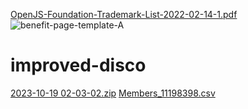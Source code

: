 [OpenJS-Foundation-Trademark-List-2022-02-14-1.pdf](https://github.com/qna4dev/improved-disco/files/13041452/OpenJS-Foundation-Trademark-List-2022-02-14-1.pdf)
![benefit-page-template-A](https://github.com/qna4dev/improved-disco/assets/147967021/f5280f02-e3e1-43e7-b40f-2bf8bafe2e75)
# improved-disco
[2023-10-19 02-03-02.zip](https://github.com/qna4dev/improved-disco/files/13041487/2023-10-19.02-03-02.zip)
[Members_11198398.csv](https://github.com/qna4dev/improved-disco/files/13041475/Members_11198398.csv)

